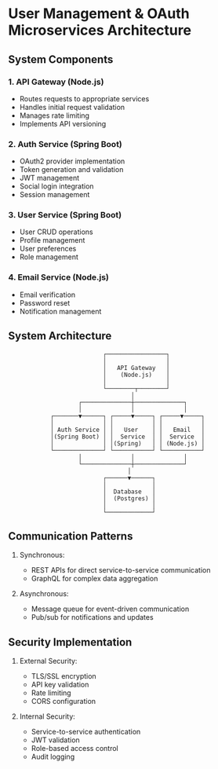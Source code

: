# User Management & OAuth Microservices Architecture

## System Components

### 1. API Gateway (Node.js)
- Routes requests to appropriate services
- Handles initial request validation
- Manages rate limiting
- Implements API versioning

### 2. Auth Service (Spring Boot)
- OAuth2 provider implementation
- Token generation and validation
- JWT management
- Social login integration
- Session management

### 3. User Service (Spring Boot)
- User CRUD operations
- Profile management
- User preferences
- Role management

### 4. Email Service (Node.js)
- Email verification
- Password reset
- Notification management

## System Architecture

```plaintext
                           ┌─────────────────┐
                           │                 │
                           │   API Gateway   │
                           │    (Node.js)    │
                           │                 │
                           └────────┬────────┘
                                   │
                    ┌──────────────┼──────────────┐
                    │              │              │
            ┌───────▼──────┐ ┌─────▼─────┐ ┌─────▼─────┐
            │              │ │           │ │           │
            │ Auth Service │ │   User    │ │   Email   │
            │(Spring Boot) │ │  Service  │ │  Service  │
            │              │ │(Spring)   │ │ (Node.js) │
            └──────────────┘ └───────────┘ └───────────┘
                    │              │              │
                    └──────────────┼──────────────┘
                                  │
                           ┌──────▼──────┐
                           │             │
                           │  Database   │
                           │  (Postgres) │
                           │             │
                           └─────────────┘
```

## Communication Patterns

1. Synchronous:
   - REST APIs for direct service-to-service communication
   - GraphQL for complex data aggregation

2. Asynchronous:
   - Message queue for event-driven communication
   - Pub/sub for notifications and updates

## Security Implementation

1. External Security:
   - TLS/SSL encryption
   - API key validation
   - Rate limiting
   - CORS configuration

2. Internal Security:
   - Service-to-service authentication
   - JWT validation
   - Role-based access control
   - Audit logging
